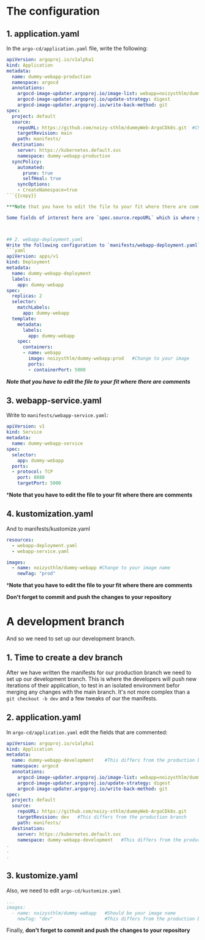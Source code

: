 # The configuration

## 1. application.yaml
In the `argo-cd/application.yaml` file, write the following:

```yaml
apiVersion: argoproj.io/v1alpha1
kind: Application
metadata:
  name: dummy-webapp-production
  namespace: argocd
  annotations:
    argocd-image-updater.argoproj.io/image-list: webapp=noizysthlm/dummy-webapp:prod  #Change to the production image that you pushed before
    argocd-image-updater.argoproj.io/update-strategy: digest
    argocd-image-updater.argoproj.io/write-back-method: git
spec:
  project: default
  source:
    repoURL: https://github.com/noizy-sthlm/dummyWeb-ArgoCDk8s.git  #Change to your repository
    targetRevision: main
    path: manifests/
  destination:
    server: https://kubernetes.default.svc
    namespace: dummy-webapp-production
  syncPolicy:
    automated:
      prune: true
      selfHeal: true
    syncOptions:
    - CreateNamespace=true
```{{copy}}

***Note that you have to edit the file to your fit where there are comments***

Some fields of interest here are `spec.source.repoURL` which is where you host this repository. Once set up, Argo CD will watch it for any commits that you push and apply them to your cluster. `spec.syncPolicy.selfHeal: true` tells argoCD to revert any manual changes made to the cluster (e.g., using `kubectl`) which do not match the manifest (the desired state) in the repository. Moreover, the fields under `metadata.annotations` tell argocd-image-updater to watch for the latest build of your image with the `:prod` tag. If any such are found, it will edit the deployment manifest (using Kustomize) and write back to your origin repository. This will in turn trigger Argo CD to redeploy the application with the latest image.



## 2. webapp-deployment.yaml
Write the following configuration to `manifests/webapp-deployment.yaml`:
```yaml
apiVersion: apps/v1
kind: Deployment
metadata:
  name: dummy-webapp-deployment
  labels:
    app: dummy-webapp
spec:
  replicas: 2
  selector:
    matchLabels:
      app: dummy-webapp
  template:
    metadata:
      labels:
        app: dummy-webapp
    spec:
      containers:
      - name: webapp
        image: noizysthlm/dummy-webapp:prod   #Change to your image
        ports:
        - containerPort: 5000
```

***Note that you have to edit the file to your fit where there are comments***

## 3. webapp-service.yaml
Write to `manifests/webapp-service.yaml`:
```yaml
apiVersion: v1
kind: Service
metadata:
  name: dummy-webapp-service 
spec:
  selector:
    app: dummy-webapp
  ports:
  - protocol: TCP
    port: 8888
    targetPort: 5000
```
***Note that you have to edit the file to your fit where there are comments**

## 4. kustomization.yaml
And to manifests/kustomize.yaml
```yaml
resources:
  - webapp-deployment.yaml
  - webapp-service.yaml

images:
  - name: noizysthlm/dummy-webapp #Change to your image name
    newTag: "prod"
```
***Note that you have to edit the file to your fit where there are comments**

**Don't forget to commit and push the changes to your repository**

# A development branch
And so we need to set up our development branch.

## 1. Time to create a dev branch
After we have written the manifests for our production branch we need to set up our development branch. This is where the developers will push new iterations of their application, to test in an isolated environment befor merging any changes with the main branch. It's not more complex than a `git checkout -b dev` and a few tweaks of our the manifests.

## 2. application.yaml
In `argo-cd/application.yaml` edit the fields that are commented:
```yaml
apiVersion: argoproj.io/v1alpha1
kind: Application
metadata:
  name: dummy-webapp-development    #This differs from the production branch
  namespace: argocd
  annotations:
    argocd-image-updater.argoproj.io/image-list: webapp=noizysthlm/dummy-webapp:dev  #Differs for each user and branch
    argocd-image-updater.argoproj.io/update-strategy: digest
    argocd-image-updater.argoproj.io/write-back-method: git
spec:
  project: default
  source:
    repoURL: https://github.com/noizy-sthlm/dummyWeb-ArgoCDk8s.git
    targetRevision: dev   #This differs from the production branch
    path: manifests/
  destination:
    server: https://kubernetes.default.svc
    namespace: dummy-webapp-development   #This differs from the production branch
.
.
.
```
## 3. kustomize.yaml
Also, we need to edit `argo-cd/kustomize.yaml`

```yaml
...
images:
  - name: noizysthlm/dummy-webapp   #Should be your image name
    newTag: "dev"                   #This differs from the production branch
```

Finally, **don't forget to commit and push the changes to your repository**
